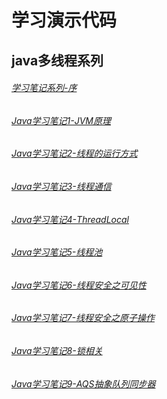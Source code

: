# 学习演示代码
## java多线程系列

###### [学习笔记系列-序](https://blog.csdn.net/jwx90312/article/details/102960691)

###### [Java学习笔记1-JVM原理](https://blog.csdn.net/jwx90312/article/details/102960726)

###### [Java学习笔记2-线程的运行方式](https://blog.csdn.net/jwx90312/article/details/102962514)

###### [Java学习笔记3-线程通信](https://blog.csdn.net/jwx90312/article/details/102963731)

###### [Java学习笔记4-ThreadLocal](https://blog.csdn.net/jwx90312/article/details/102964055)

###### [Java学习笔记5-线程池](https://blog.csdn.net/jwx90312/article/details/103018374)

###### [Java学习笔记6-线程安全之可见性](https://blog.csdn.net/jwx90312/article/details/103062784)

###### [Java学习笔记7-线程安全之原子操作](https://blog.csdn.net/jwx90312/article/details/103067391)

###### [Java学习笔记8-锁相关](https://blog.csdn.net/jwx90312/article/details/103073041)

###### [Java学习笔记9-AQS抽象队列同步器](https://blog.csdn.net/jwx90312/article/details/103087531)
